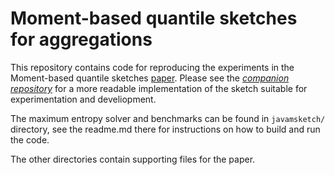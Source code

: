 # Moment-based quantile sketches for aggregations

This repository contains code for reproducing the experiments in the Moment-based quantile sketches [paper](http://www.vldb.org/pvldb/vol11/p1647-gan.pdf). Please see the [*companion repository*](https://github.com/stanford-futuredata/momentsketch) for a more readable implementation of the sketch suitable for experimentation and develiopment. 

The maximum entropy solver and benchmarks can be found in `javamsketch/` directory, see the readme.md there for instructions on how to build and run the code.

The other directories contain supporting files for the paper.
